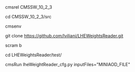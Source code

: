 cmsrel CMSSW_10_2_3

cd CMSSW_10_2_3/src

cmsenv

git clone https://github.com/lviliani/LHEWeightsReader.git

scram b

cd LHEWeightsReader/test/

cmsRun lheWeightReader_cfg.py inputFiles="MINIAOD_FILE"

